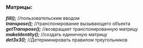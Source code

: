 ### Матрицы:</br>
***fill();***			          //пользовательским вводом</br>
***transpose();***		      //транспонирование вызывающего объекта</br>
***getTranspose();***     	//возвращает транспонированную матрицу</br>
***makeIdentity();***	      //создать единичную матрицу</br>
***det3x3();***             //Детерминировать правилом треугольников</br>
